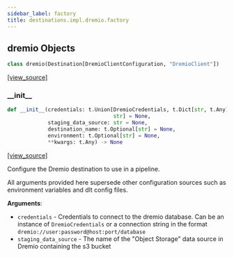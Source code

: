 ```yaml
---
sidebar_label: factory
title: destinations.impl.dremio.factory
---
```


## dremio Objects

```python
class dremio(Destination[DremioClientConfiguration, "DremioClient"])
```

[[view_source]](https://github.com/dlt-hub/dlt/blob/9857029af018a582dd24da4070562f58bb7e9fc5/dlt/destinations/impl/dremio/factory.py#L16)

### \_\_init\_\_

```python
def __init__(credentials: t.Union[DremioCredentials, t.Dict[str, t.Any],
                                  str] = None,
             staging_data_source: str = None,
             destination_name: t.Optional[str] = None,
             environment: t.Optional[str] = None,
             **kwargs: t.Any) -> None
```

[[view_source]](https://github.com/dlt-hub/dlt/blob/9857029af018a582dd24da4070562f58bb7e9fc5/dlt/destinations/impl/dremio/factory.py#L52)

Configure the Dremio destination to use in a pipeline.

All arguments provided here supersede other configuration sources such as environment variables and dlt config files.

**Arguments**:

- `credentials` - Credentials to connect to the dremio database. Can be an instance of `DremioCredentials` or
  a connection string in the format `dremio://user:password@host:port/database`
- `staging_data_source` - The name of the "Object Storage" data source in Dremio containing the s3 bucket

